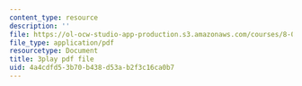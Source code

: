 ```yaml
---
content_type: resource
description: ''
file: https://ol-ocw-studio-app-production.s3.amazonaws.com/courses/8-04-quantum-physics-i-spring-2016/4a4cdfd53b70b438d53ab2f3c16ca0b7_AnzhigYawy8.pdf
file_type: application/pdf
resourcetype: Document
title: 3play pdf file
uid: 4a4cdfd5-3b70-b438-d53a-b2f3c16ca0b7
---
```

